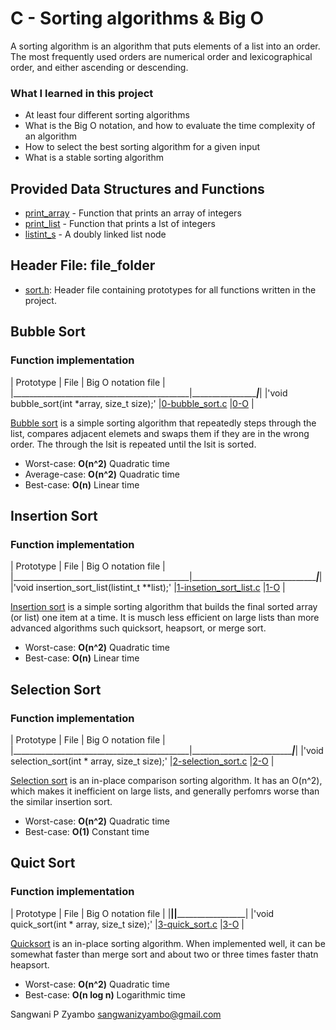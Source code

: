# C - Sorting algorithms & Big O
A sorting algorithm is an algorithm that puts elements of a list into an order. The most frequently used orders
are numerical order and lexicographical order, and either ascending or descending.

### What I learned in this project
* At least four different sorting algorithms
* What is the Big O notation, and how to evaluate the time complexity of an algorithm
* How to select the best sorting algorithm for a given input
* What is a stable sorting algorithm

## Provided Data Structures and Functions
* [print_array](./print_array.c) - Function that prints an array of integers
* [print_list](./print_list.c) - Function that prints a lst of integers
* [listint_s](./sort.h) - A doubly linked list node

## Header File: file_folder
* [sort.h](./sort.h): Header file containing prototypes for all functions written in the project.

## Bubble Sort
### Function implementation
| Prototype  				     | File 				   | Big O notation file |
|____________________________________________|_____________________________________|_____________________|
|'void bubble_sort(int *array, size_t size);' |[0-bubble_sort.c](./0-bubble_sort.c) |[0-O](./0-O)	 |

[Bubble sort](https://en.wikipedia.org/wiki/Bubble_sort) is a simple sorting algorithm that repeatedly steps through the list, compares adjacent elemets and swaps them if they are in the wrong order. The through the lsit is repeated until the lsit is sorted. 
* Worst-case: __O(n^2)__ Quadratic time
* Average-case: __O(n^2)__ Quadratic time
* Best-case: __O(n)__ Linear time

## Insertion Sort
### Function implementation
| Prototype  				     | File 				   		  | Big O notation file |
|____________________________________________|____________________________________________________|_____________________|
|'void insertion_sort_list(listint_t **list);' |[1-insetion_sort_list.c](./1-insertion_sort_list.c) |[1-O](./1-O)	        |

[Insertion sort](https://en.wikipedia.org/wiki/Insertion_sort) is a simple sorting algorithm that builds the final sorted array (or list) one item at a time. It is musch less efficient on large lists than more advanced algorithms such quicksort, heapsort, or merge sort.
* Worst-case: __O(n^2)__ Quadratic time
* Best-case: __O(n)__ Linear time

## Selection Sort
### Function implementation
| Prototype  				     | File 				            | Big O notation file |
|____________________________________________|______________________________________________|_____________________|
|'void selection_sort(int * array, size_t size);' |[2-selection_sort.c](./2-selection_sort.c) |[2-O](./2-O)	  |

[Selection sort](https://en.wikipedia.org/wiki/Selection_sort) is an in-place comparison sorting algorithm. It has an O(n^2), which makes it inefficient on large lists, and generally perfomrs worse than the similar insertion sort.
* Worst-case: __O(n^2)__ Quadratic time
* Best-case: __O(1)__ Constant time

## Quict Sort
### Function implementation
| Prototype  				     | File 				              | Big O notation file |
|____________________________________________|________________________________________________|_____________________|
|'void quick_sort(int * array, size_t size);' |[3-quick_sort.c](./3-quick_sort.c)               |[3-O](./3-O)         |

[Quicksort](https://en.wikipedia.org/wiki/Quicksort) is an in-place sorting algorithm. When implemented well, it can be somewhat faster than merge sort and about two or three times faster thatn heapsort.
* Worst-case: __O(n^2)__ Quadratic time
* Best-case: __O(n log n)__ Logarithmic time

Sangwani P Zyambo <sangwanizyambo@gmail.com>
